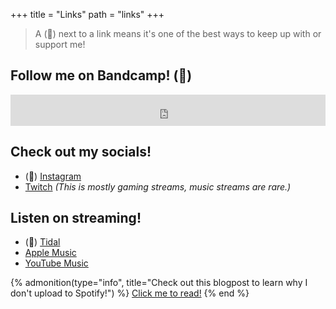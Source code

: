 +++
title = "Links"
path = "links"
+++

> A (🌟) next to a link means it's one of the best ways to keep up with or support me!

## Follow me on Bandcamp! (🌟)

<iframe scrolling="no" style="border: 0;width: 100%;height: 50px;" src="https://bandcamp.com/band_follow_button_deluxe/2272253309"></iframe>

## Check out my socials!
- (🌟) [Instagram](https://instagram.com/jvst_speedy)
- [Twitch](https://twitch.tv/jvstspeedy) *(This is mostly gaming streams, music streams are rare.)*

## Listen on streaming!
- (🌟) [Tidal](https://tidal.com/artist/46741809)
- [Apple Music](https://music.apple.com/us/artist/sp%CF%83%CF%83dy/1738612484)
- [YouTube Music](https://music.youtube.com/channel/UCE4AAGgq0N2M8Aj5njKUmsg)

{% admonition(type="info", title="Check out this blogpost to learn why I don't upload to Spotify!") %}
[Click me to read!](../archive/spotify/)
{% end %}
